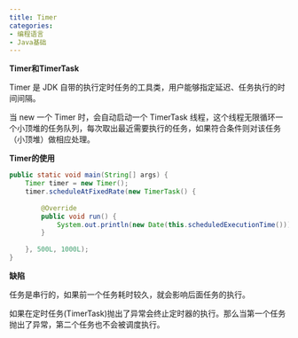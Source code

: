 ```yaml
---
title: Timer
categories: 
- 编程语言
- Java基础
---
```


**Timer和TimerTask**

Timer 是 JDK 自带的执行定时任务的工具类，用户能够指定延迟、任务执行的时间间隔。

当 new 一个 Timer 时，会自动启动一个 TimerTask 线程，这个线程无限循环一个小顶堆的任务队列，每次取出最近需要执行的任务，如果符合条件则对该任务（小顶堆）做相应处理。

**Timer的使用**

```java
public static void main(String[] args) {
    Timer timer = new Timer();
    timer.scheduleAtFixedRate(new TimerTask() {
        
        @Override
        public void run() {
            System.out.println(new Date(this.scheduledExecutionTime()));
        }
        
    }, 500L, 1000L);
}
```

**缺陷**

任务是串行的，如果前一个任务耗时较久，就会影响后面任务的执行。

如果在定时任务(TimerTask)抛出了异常会终止定时器的执行。那么当第一个任务抛出了异常，第二个任务也不会被调度执行。

